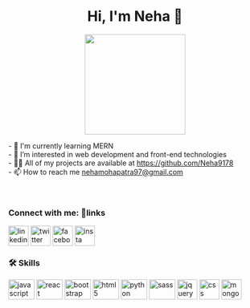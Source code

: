 <!DOCTYPE html>
<html lang="en">
  <head>
    <meta charset="UTF-8" />
    <meta name="viewport" content="width=device-width, initial-scale=1.0" />
    <meta http-equiv="X-UA-Compatible" content="ie=edge" />
    <meta name="description" content="baru belajar html"
</head>
<body>
    <h1 align="center">Hi, I'm Neha 👋</h1>
    <p align="center"><img src="https://avatars.githubusercontent.com/u/136898282?v=4" height=200px ></p>
    - 🧠 I'm currently learning MERN<br>
    - 👀 I’m interested in web development and front-end technologies<br>
    - 👨‍💻 All of my projects are available at <a href="https://github.com/Neha9178">https://github.com/Neha9178</a><br>
    - 📫 How to reach me <a href="mailto:nehamohapatra97@gmail.com">nehamohapatra97@gmail.com</a><br>
    <br><br>
    <h3 align="left">Connect with me: 🔗links</h3>
    <a href="https://www.linkedin.com/in/subhasmita-mohapatra-8b32b4261/" target="blank"><img align="center" src="https://img.icons8.com/?size=2x&id=xuvGCOXi8Wyg&format=png" alt="linkedin" height="40" width="40" /></a>
    <a href="https://twitter.com/Nehaa_Mohapatra" target="blank"><img align="center" src="https://img.icons8.com/?size=2x&id=13963&format=png" alt="twitter" height="40" width="40" /></a>
    <a href="https://www.facebook.com/neha.mohapatra.5203" target="blank"><img align="center" src="https://img.icons8.com/?size=2x&id=13912&format=png" alt="facebook" height="40" width="40" /></a>
    <a href="https://instagram.com/_ruch.iiii" target="blank"><img align="center" src="https://img.icons8.com/?size=2x&id=32323&format=png" alt="insta" height="40" width="40" /></a>
    <h3 align="left">🛠 Skills</h3>
    <p align="center">
    <div align="left">
      <img src="https://cdn.jsdelivr.net/gh/devicons/devicon/icons/javascript/javascript-original.svg" height="40" width="52" alt="javascript"  />
      <img src="https://cdn.jsdelivr.net/gh/devicons/devicon/icons/react/react-original.svg" height="40" width="52" alt="react" />
      <img src="https://cdn.jsdelivr.net/gh/devicons/devicon/icons/bootstrap/bootstrap-original.svg" height="40" width="52" alt="bootstrap"  />
      <img src="https://cdn.jsdelivr.net/gh/devicons/devicon/icons/html5/html5-original.svg" height="40" width="52" alt="html5"  />
      <img src="https://cdn.jsdelivr.net/gh/devicons/devicon/icons/python/python-original-wordmark.svg" height="40" width="52" alt="python" />
      <img src="https://tse1.mm.bing.net/th?id=OIP.CE8M-Lil_f-CA9YmSx3XAAHaHa&pid=Api&P=0&h=180" height="40" width="52" alt="sass" />
      <img src="https://img.icons8.com/?size=2x&id=HKNzD81eiiSc&format=png" height="40" width="40" alt="jquery" />
      <img src="https://img.icons8.com/?size=2x&id=21278&format=png" height="40" width="40" alt="css" />
      <img src="https://img.icons8.com/?size=2x&id=8rKdRqZFLurS&format=png" height="40" width="40" alt="mongodb" />
    </p>

</body>
</html>




